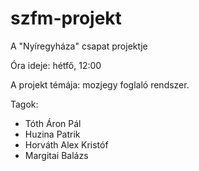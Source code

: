 # szfm-projekt
A "Nyíregyháza" csapat projektje

Óra ideje: hétfő, 12:00

A projekt témája: mozjegy foglaló rendszer.

Tagok:
- Tóth Áron Pál
- Huzina Patrik
- Horváth Alex Kristóf
- Margitai Balázs
